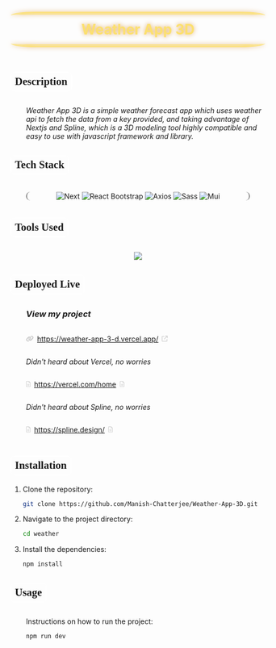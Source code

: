 
<h1 style="text-decoration: none; border-bottom: none; filter:drop-shadow(0 0 5px #e0aa62ff); color: #fce06fff; text-align: center; border-block: 5px double; line-height: 60px; border-radius: 10%; margin-bottom: 50px">
Weather App 3D</h1>

<h2 style="border: 0.1px solid white; font-family: Sail; box-shadow: 0 0 10px white; border-radius: 5px; width: fit-content; padding: 5px 7px; margin-block: 20px">
Description</h2>

<div style="margin-left: 30px; margin-block: 30px">

_Weather App 3D is a simple weather forecast app which uses weather api to fetch the data from a key provided, and taking advantage of Nextjs and Spline, which is a 3D modeling tool highly compatible and easy to use with javascript framework and library._

</div>

<!-- <br/> -->


<h2 style="border: 0.1px solid white; font-family: Sail; box-shadow: 0 0 10px white; border-radius: 5px; width: fit-content; padding: 5px 7px; margin-block: 20px">
Tech Stack</h2>

<div align="center" style="border-inline: 2px solid gray; border-radius: 10px; margin-inline: 30px; margin-block: 35px">

![Next](https://img.shields.io/badge/next-000000.svg?style=for-the-badge&logo=nextdotjs&logoColor=%000000)
![React Bootstrap](https://img.shields.io/badge/React--Bootstrap-7952B3?style=for-the-badge&logo=reactbootstrap&logoColor=41E0FD)
![Axios](https://img.shields.io/badge/Axios-5A29E4?style=for-the-badge&logo=axios&logoColor=white)
![Sass](https://img.shields.io/badge/Sass-CC6699?style=for-the-badge&logo=sass&logoColor=white)
![Mui](https://img.shields.io/badge/Mui-007FFF?style=for-the-badge&logo=mui&logoColor=white)

</div>

<!-- <br/> -->


<h2 style="border: 0.1px solid white; font-family: Sail; box-shadow: 0 0 10px white; border-radius: 5px; width: fit-content; padding: 5px 7px; margin-block: 30px">
Tools Used</h2>

<p align="center" style="margin-block: 30px">
<img src="https://skillicons.dev/icons?i=figma,vscode,github,vercel"/>
</p>

<!-- <br/> -->


<h2 style="border: 0.1px solid white; font-family: Sail; box-shadow: 0 0 10px white; border-radius: 5px; width: fit-content; padding: 5px 7px; margin-block: 20px">
Deployed Live</h2>

<div style="margin: 30px">
<!-- Include screenshots of the project to showcase its features. -->

### **_View my project_**

<div style="display:flex; align-items: baseline; gap: 7px">

<svg xmlns="http://www.w3.org/2000/svg" height="12" width="15" viewBox="0 0 640 512"><path fill="#c0c0c0" d="M579.8 267.7c56.5-56.5 56.5-148 0-204.5c-50-50-128.8-56.5-186.3-15.4l-1.6 1.1c-14.4 10.3-17.7 30.3-7.4 44.6s30.3 17.7 44.6 7.4l1.6-1.1c32.1-22.9 76-19.3 103.8 8.6c31.5 31.5 31.5 82.5 0 114L422.3 334.8c-31.5 31.5-82.5 31.5-114 0c-27.9-27.9-31.5-71.8-8.6-103.8l1.1-1.6c10.3-14.4 6.9-34.4-7.4-44.6s-34.4-6.9-44.6 7.4l-1.1 1.6C206.5 251.2 213 330 263 380c56.5 56.5 148 56.5 204.5 0L579.8 267.7zM60.2 244.3c-56.5 56.5-56.5 148 0 204.5c50 50 128.8 56.5 186.3 15.4l1.6-1.1c14.4-10.3 17.7-30.3 7.4-44.6s-30.3-17.7-44.6-7.4l-1.6 1.1c-32.1 22.9-76 19.3-103.8-8.6C74 372 74 321 105.5 289.5L217.7 177.2c31.5-31.5 82.5-31.5 114 0c27.9 27.9 31.5 71.8 8.6 103.9l-1.1 1.6c-10.3 14.4-6.9 34.4 7.4 44.6s34.4 6.9 44.6-7.4l1.1-1.6C433.5 260.8 427 182 377 132c-56.5-56.5-148-56.5-204.5 0L60.2 244.3z"/></svg>

https://weather-app-3-d.vercel.app/

<svg xmlns="http://www.w3.org/2000/svg" height="12" width="12" viewBox="0 0 512 512"><path fill="#d6d6d6" d="M320 0c-17.7 0-32 14.3-32 32s14.3 32 32 32l82.7 0L201.4 265.4c-12.5 12.5-12.5 32.8 0 45.3s32.8 12.5 45.3 0L448 109.3l0 82.7c0 17.7 14.3 32 32 32s32-14.3 32-32l0-160c0-17.7-14.3-32-32-32L320 0zM80 32C35.8 32 0 67.8 0 112L0 432c0 44.2 35.8 80 80 80l320 0c44.2 0 80-35.8 80-80l0-112c0-17.7-14.3-32-32-32s-32 14.3-32 32l0 112c0 8.8-7.2 16-16 16L80 448c-8.8 0-16-7.2-16-16l0-320c0-8.8 7.2-16 16-16l112 0c17.7 0 32-14.3 32-32s-14.3-32-32-32L80 32z"/></svg>
</div>


_Didn't heard about Vercel, no worries_ 

<div style="display:flex; align-items: baseline; gap: 7px">
<svg xmlns="http://www.w3.org/2000/svg" height="12" width="9" viewBox="0 0 384 512"><path fill="#d6d6d6" d="M64 464c-8.8 0-16-7.2-16-16L48 64c0-8.8 7.2-16 16-16l160 0 0 80c0 17.7 14.3 32 32 32l80 0 0 288c0 8.8-7.2 16-16 16L64 464zM64 0C28.7 0 0 28.7 0 64L0 448c0 35.3 28.7 64 64 64l256 0c35.3 0 64-28.7 64-64l0-293.5c0-17-6.7-33.3-18.7-45.3L274.7 18.7C262.7 6.7 246.5 0 229.5 0L64 0zm56 256c-13.3 0-24 10.7-24 24s10.7 24 24 24l144 0c13.3 0 24-10.7 24-24s-10.7-24-24-24l-144 0zm0 96c-13.3 0-24 10.7-24 24s10.7 24 24 24l144 0c13.3 0 24-10.7 24-24s-10.7-24-24-24l-144 0z"/></svg>

https://vercel.com/home

<svg xmlns="http://www.w3.org/2000/svg" height="12" width="9" viewBox="0 0 384 512"><path fill="#d6d6d6" d="M64 464c-8.8 0-16-7.2-16-16L48 64c0-8.8 7.2-16 16-16l160 0 0 80c0 17.7 14.3 32 32 32l80 0 0 288c0 8.8-7.2 16-16 16L64 464zM64 0C28.7 0 0 28.7 0 64L0 448c0 35.3 28.7 64 64 64l256 0c35.3 0 64-28.7 64-64l0-293.5c0-17-6.7-33.3-18.7-45.3L274.7 18.7C262.7 6.7 246.5 0 229.5 0L64 0zm56 256c-13.3 0-24 10.7-24 24s10.7 24 24 24l144 0c13.3 0 24-10.7 24-24s-10.7-24-24-24l-144 0zm0 96c-13.3 0-24 10.7-24 24s10.7 24 24 24l144 0c13.3 0 24-10.7 24-24s-10.7-24-24-24l-144 0z"/></svg>
</div>

_Didn't heard about Spline, no worries_ 

<div style="display:flex; align-items: baseline; gap: 7px">
<svg xmlns="http://www.w3.org/2000/svg" height="12" width="9" viewBox="0 0 384 512"><path fill="#d6d6d6" d="M64 464c-8.8 0-16-7.2-16-16L48 64c0-8.8 7.2-16 16-16l160 0 0 80c0 17.7 14.3 32 32 32l80 0 0 288c0 8.8-7.2 16-16 16L64 464zM64 0C28.7 0 0 28.7 0 64L0 448c0 35.3 28.7 64 64 64l256 0c35.3 0 64-28.7 64-64l0-293.5c0-17-6.7-33.3-18.7-45.3L274.7 18.7C262.7 6.7 246.5 0 229.5 0L64 0zm56 256c-13.3 0-24 10.7-24 24s10.7 24 24 24l144 0c13.3 0 24-10.7 24-24s-10.7-24-24-24l-144 0zm0 96c-13.3 0-24 10.7-24 24s10.7 24 24 24l144 0c13.3 0 24-10.7 24-24s-10.7-24-24-24l-144 0z"/></svg>

https://spline.design/

<svg xmlns="http://www.w3.org/2000/svg" height="12" width="9" viewBox="0 0 384 512"><path fill="#d6d6d6" d="M64 464c-8.8 0-16-7.2-16-16L48 64c0-8.8 7.2-16 16-16l160 0 0 80c0 17.7 14.3 32 32 32l80 0 0 288c0 8.8-7.2 16-16 16L64 464zM64 0C28.7 0 0 28.7 0 64L0 448c0 35.3 28.7 64 64 64l256 0c35.3 0 64-28.7 64-64l0-293.5c0-17-6.7-33.3-18.7-45.3L274.7 18.7C262.7 6.7 246.5 0 229.5 0L64 0zm56 256c-13.3 0-24 10.7-24 24s10.7 24 24 24l144 0c13.3 0 24-10.7 24-24s-10.7-24-24-24l-144 0zm0 96c-13.3 0-24 10.7-24 24s10.7 24 24 24l144 0c13.3 0 24-10.7 24-24s-10.7-24-24-24l-144 0z"/></svg>
</div>

</div>

<h2 style="border: 0.1px solid white; font-family: Sail; box-shadow: 0 0 10px white; border-radius: 5px; width: fit-content; padding: 5px 7px; margin-block: 20px">
Installation</h2>

1. Clone the repository:
   ```bash
   git clone https://github.com/Manish-Chatterjee/Weather-App-3D.git
   ```
2. Navigate to the project directory:
   ```bash
   cd weather
   ```
3. Install the dependencies:
   ```bash
   npm install
   ```

<!-- <br/> -->

<h2 style="border: 0.1px solid white; font-family: Sail; box-shadow: 0 0 10px white; border-radius: 5px; width: fit-content; padding: 5px 7px; margin-block: 30px">
Usage</h2>

<div style="margin-inline: 30px">

Instructions on how to run the project:
```bash
npm run dev
```
</div>

